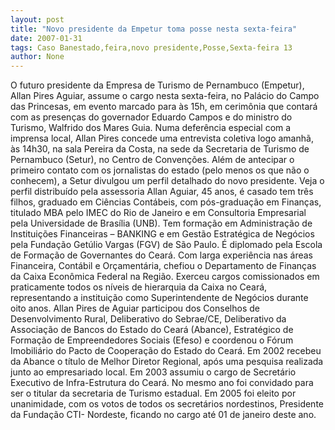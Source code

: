 ```yaml
---
layout: post
title: "Novo presidente da Empetur toma posse nesta sexta-feira"
date: 2007-01-31
tags: Caso Banestado,feira,novo presidente,Posse,Sexta-feira 13
author: None
---
```

O futuro presidente da Empresa de Turismo de Pernambuco (Empetur), Allan Pires Aguiar, assume o cargo nesta sexta-feira, no Palácio do Campo das Princesas, em evento marcado para às 15h, em cerimônia que contará com as presenças do governador Eduardo Campos e do ministro do Turismo, Walfrido dos Mares Guia. 
Numa deferência especial com a imprensa local, Allan Pires concede uma entrevista coletiva logo amanhã, às 14h30, na sala Pereira da Costa, na sede da Secretaria de Turismo de Pernambuco (Setur), no Centro de Convenções. 
Além de antecipar o primeiro contato com os jornalistas do estado (pelo menos os que não o conhecem), a Setur divulgou um perfil detalhado do novo presidente.
Veja o perfil distribuído pela assessoria
Allan Aguiar, 45 anos, é casado tem três filhos, graduado em Ciências Contábeis, com pós-graduação em Finanças, titulado MBA pelo IMEC do Rio de Janeiro e em Consultoria Empresarial pela Universidade de Brasília (UNB). 
Tem formação em Administração de Instituições Financeiras – BANKING e em Gestão Estratégica de Negócios pela Fundação Getúlio Vargas (FGV) de São Paulo. É diplomado pela Escola de Formação de Governantes do Ceará.
Com larga experiência nas áreas Financeira, Contábil e Orçamentária, chefiou o Departamento de Finanças da Caixa Econômica Federal na Região. Exerceu cargos comissionados em praticamente todos os níveis de hierarquia da Caixa no Ceará, representando a instituição como Superintendente de Negócios durante oito anos.
Allan Pires de Aguiar participou dos Conselhos de Desenvolvimento Rural, Deliberativo do Sebrae/CE, Deliberativo da Associação de Bancos do Estado do Ceará (Abance), Estratégico de Formação de Empreendedores Sociais (Efeso) e coordenou o Fórum Imobiliário do Pacto de Cooperação do Estado do Ceará.
Em 2002 recebeu da Abance o título de Melhor Diretor Regional, após uma pesquisa realizada junto ao empresariado local. 
Em 2003 assumiu o cargo de Secretário Executivo de Infra-Estrutura do Ceará. No mesmo ano foi convidado para ser o titular da secretaria de Turismo estadual. Em 2005 foi eleito por unanimidade, com os votos de todos os secretários nordestinos, Presidente da Fundação CTI- Nordeste, ficando no cargo até 01 de janeiro deste ano. 